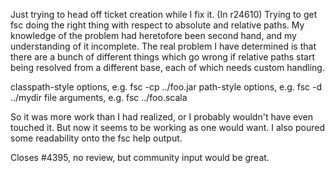 Just trying to head off ticket creation while I fix it.
(In r24610) Trying to get fsc doing the right thing with respect to absolute
and relative paths.  My knowledge of the problem had heretofore been
second hand, and my understanding of it incomplete.  The real problem
I have determined is that there are a bunch of different things which
go wrong if relative paths start being resolved from a different base,
each of which needs custom handling.

  classpath-style options, e.g. fsc -cp ../foo.jar
  path-style options, e.g. fsc -d ../mydir
  file arguments, e.g. fsc ../foo.scala

So it was more work than I had realized, or I probably wouldn't have
even touched it.  But now it seems to be working as one would want.
I also poured some readability onto the fsc help output.

Closes #4395, no review, but community input would be great.
